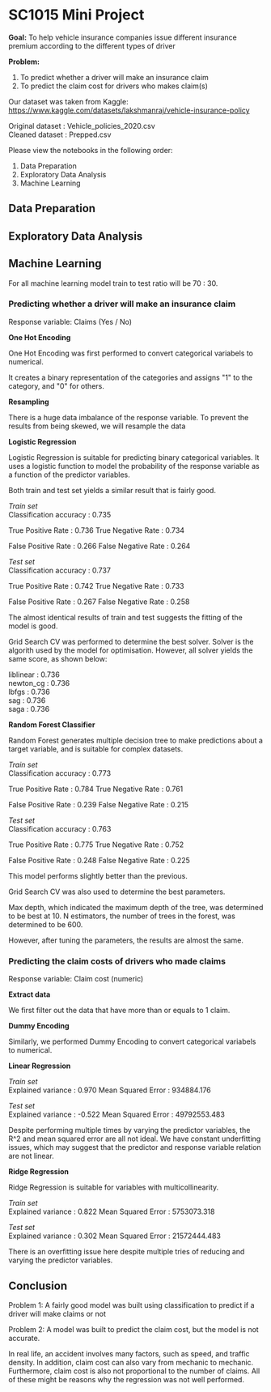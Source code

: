 # SC1015 Mini Project

**Goal:** To help vehicle insurance companies issue different insurance premium according to the different types of driver

**Problem:**
1) To predict whether a driver will make an insurance claim
2) To predict the claim cost for drivers who makes claim(s)

Our dataset was taken from Kaggle:
https://www.kaggle.com/datasets/lakshmanraj/vehicle-insurance-policy

Original dataset    : Vehicle_policies_2020.csv                                       
Cleaned dataset     : Prepped.csv

Please view the notebooks in the following order:                                    
1) Data Preparation                                                                  
2) Exploratory Data Analysis                                                             
3) Machine Learning                                                                                  

## Data Preparation


## Exploratory Data Analysis



## Machine Learning

For all machine learning model train to test ratio will be 70 : 30.

### Predicting whether a driver will make an insurance claim

Response variable: Claims (Yes / No)

**One Hot Encoding**

One Hot Encoding was first performed to convert categorical variabels to numerical.

It creates a binary representation of the categories and assigns "1" to the category, and "0" for others.

**Resampling**

There is a huge data imbalance of the response variable. To prevent the results from being skewed, we will resample the data

**Logistic Regression**

Logistic Regression is suitable for predicting binary categorical variables. It uses a logistic function to model the probability of the response variable as a function of the predictor variables.

Both train and test set yields a similar result that is fairly good.

*Train set*                                                            
Classification accuracy           : 0.735

True Positive Rate                : 0.736
True Negative Rate                : 0.734

False Positive Rate               : 0.266
False Negative Rate               : 0.264

*Test set*                                                                  
Classification accuracy           : 0.737

True Positive Rate                : 0.742
True Negative Rate                : 0.733

False Positive Rate               : 0.267
False Negative Rate               : 0.258

The almost identical results of train and test suggests the fitting of the model is good.

Grid Search CV was performed to determine the best solver. Solver is the algorith used by the model for optimisation. However, all solver yields the same score, as shown below:

liblinear       : 0.736                                                                             
newton_cg       : 0.736                                                                     
lbfgs           : 0.736                                                                       
sag             : 0.736                                                                       
saga            : 0.736                                                                      

**Random Forest Classifier**

Random Forest generates multiple decision tree to make predictions about a target variable, and is suitable for complex datasets.

*Train set*                                                                          
Classification accuracy           : 0.773

True Positive Rate                : 0.784
True Negative Rate                : 0.761

False Positive Rate               : 0.239
False Negative Rate               : 0.215

*Test set*                                                                                
Classification accuracy           : 0.763

True Positive Rate                : 0.775
True Negative Rate                : 0.752

False Positive Rate               : 0.248
False Negative Rate               : 0.225

This model performs slightly better than the previous.

Grid Search CV was also used to determine the best parameters.

Max depth, which indicated the maximum depth of the tree, was determined to be best at 10.
N estimators, the number of trees in the forest, was determined to be 600.

However, after tuning the parameters, the results are almost the same.


### Predicting the claim costs of drivers who made claims

Response variable: Claim cost (numeric)

**Extract data**

We first filter out the data that have more than or equals to 1 claim.

**Dummy Encoding**

Similarly, we performed Dummy Encoding to convert categorical variabels to numerical.

**Linear Regression**

*Train set*                                                                              
Explained variance    : 0.970
Mean Squared Error    : 934884.176

*Test set*                                                                                 
Explained variance    : -0.522
Mean Squared Error    : 49792553.483

Despite performing multiple times by varying the predictor variables, the R^2 and mean squared error are all not ideal. We have constant underfitting issues, which may suggest that the predictor and response variable relation are not linear.

**Ridge Regression**

Ridge Regression is suitable for variables with multicollinearity.

*Train set*                                                                  
Explained variance    : 0.822
Mean Squared Error    : 5753073.318

*Test set*                                                              
Explained variance    : 0.302
Mean Squared Error    : 21572444.483

There is an overfitting issue here despite multiple tries of reducing and varying the predictor variables.

## Conclusion

Problem 1: A fairly good model was built using classification to predict if a driver will make claims or not

Problem 2: A model was built to predict the claim cost, but the model is not accurate.

In real life, an accident involves many factors, such as speed, and traffic density. In addition, claim cost can also vary from mechanic to mechanic. Furthermore, claim cost is also not proportional to the number of claims. All of these might be reasons why the regression was not well performed.


